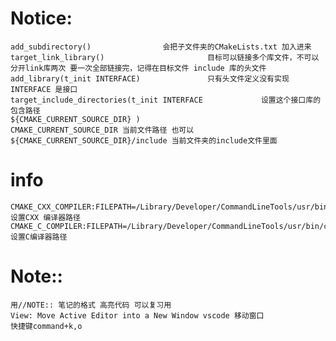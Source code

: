 # Notice:
    add_subdirectory()                会把子文件夹的CMakeLists.txt 加入进来
    target_link_library()                       目标可以链接多个库文件，不可以分开link库两次 要一次全部链接完，记得在目标文件 include 库的头文件
    add_library(t_init INTERFACE)               只有头文件定义没有实现 INTERFACE 是接口
    target_include_directories(t_init INTERFACE             设置这个接口库的包含路径
    ${CMAKE_CURRENT_SOURCE_DIR} )                           CMAKE_CURRENT_SOURCE_DIR 当前文件路径 也可以${CMAKE_CURRENT_SOURCE_DIR}/include 当前文件夹的include文件里面


# info

    CMAKE_CXX_COMPILER:FILEPATH=/Library/Developer/CommandLineTools/usr/bin/c++         设置CXX 编译器路径
    CMAKE_C_COMPILER:FILEPATH=/Library/Developer/CommandLineTools/usr/bin/cc            设置C编译器路径


# Note::   
    用//NOTE:: 笔记的格式 高亮代码 可以复习用
    View: Move Active Editor into a New Window vscode 移动窗口
    快捷键command+k,o
    
